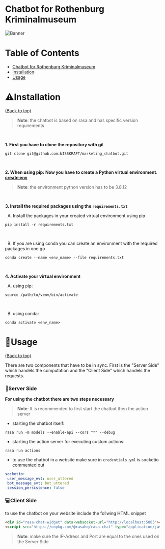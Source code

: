 # Chatbot for Rothenburg Kriminalmuseum

<!-- Add banner here -->
![Banner](https://www.ometrics.com/blog/wp-content/uploads/2017/12/chat_bot-01.jpg)

<!-- If repo goes public
![GitHub last commit](https://img.shields.io/github/last-commit/bISSKRAFT/marketing_chatbot)
-->

# Table of Contents

- [Chatbot for Rothenburg Kriminalmuseum](#chatbot-for-rothenburg-kriminalmuseum)
- [Installation](#installation)
- [Usage](#usage)

# :warning:Installation
[(Back to top)](#table-of-contents)

> **Note**: the chatbot is based on rasa and has specific version requirements

<br />

**1. First you have to clone the repository with git**
```shell
git clone git@github.com:bISSKRAFT/marketing_chatbot.git
```

<br />

**2. When using pip: Now you have to create a Python virtual environment. [create env](https://docs.python.org/3/library/venv.html)**
> **Note**: the environment python version has to be 3.8.12

<br />

**3. Install the required packages using the ```requirements.txt```**

 &nbsp; A. Install the packages in your created virtual environment using pip
   
```shell
pip install -r requirements.txt
``` 
<br />

&nbsp; B. If you are using conda you can create an environment with the required packages in one go
    
```shell
conda create --name <env_name> --file requirements.txt
```

<br />

**4. Activate your virtual environment**
 
&nbsp; A. using pip:
 
```shell
source /path/to/venv/bin/activate
```

<br />

&nbsp; B. using conda:

```shell
conda activate <env_name>
```


# :rocket:Usage
[(Back to top)](#table-of-contents)

There are two components that have to be in sync. First is the "Server Side" which handels the computation and the "Client Side" which handels the requests.

### :abacus:Server Side

**For using the chatbot there are two steps necessary**

> **Note**: It is recommended to first start the chatbot then the action server

- starting the chatbot itself:
  
```shell
rasa run -m models --enable-api --cors "*" --debug
```

- starting the action server for executing custom actions:

```shell
rasa run actions
```

- to use the chatbot in a website make sure in ```credentials.yml``` is socketio commented out

```yml
socketio:
 user_message_evt: user_uttered
 bot_message_evt: bot_uttered
 session_persistence: false
```

### :computer:Client Side

to use the chatbot on your website include the follwing HTML snippet

```html
<div id="rasa-chat-widget" data-websocket-url="http://localhost:5005"></div>
<script src="https://unpkg.com/@rasahq/rasa-chat" type="application/javascript"></script>
```

> **Note**: make sure the IP-Adress and Port are equal to the ones used on the Server Side

